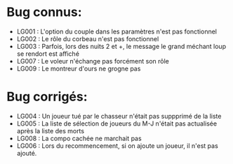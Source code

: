 # Bug connus:
- LG001 : L'option du couple dans les paramètres n'est pas fonctionnel
- LG002 : Le rôle du corbeau n'est pas fonctionnel
- LG003 : Parfois, lors des nuits 2 et +, le message le grand méchant loup se rendort est affiché
- LG007 : Le voleur n'échange pas forcément son rôle
- LG009 : Le montreur d'ours ne grogne pas

# Bug corrigés:
- LG004 : Un joueur tué par le chasseur n'était pas suppprimé de la liste
- LG005 : La liste de sélection de joueurs du M-J n'était pas actualisée après la liste des morts
- LG008 : La compo cachée ne marchait pas
- LG006 : Lors du recommencement, si on ajoute un joueur, il n'est pas ajouté.
